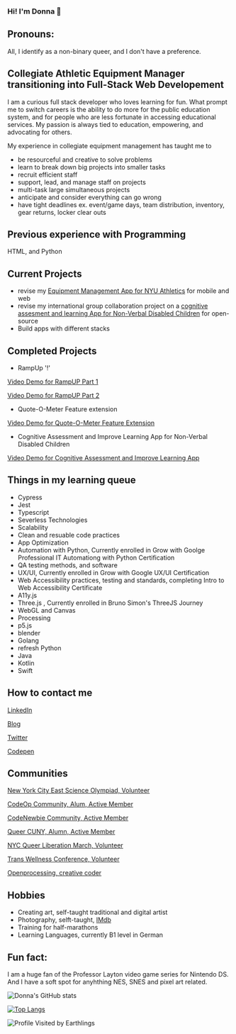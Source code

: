 ### Hi! I'm Donna 👋

## Pronouns: 

All, I identify as a non-binary queer, and I don't have a preference.


## Collegiate Athletic Equipment Manager transitioning into Full-Stack Web Developement
I am a curious full stack developer who loves learning for fun. What prompt me to switch careers is the ability to do more for the public education system, and for people who are less fortunate in accessing educational services. My passion is always tied to education, empowering, and advocating for others. 

My experience in collegiate equipment management has taught me to
  - be resourceful and creative to solve problems
  - learn to break down big projects into smaller tasks
  - recruit efficient staff
  - support, lead, and manage staff on projects
  - multi-task large simultaneous projects
  - anticipate and consider everything can go wrong
  - have tight deadlines ex. event/game days, team distribution, inventory, gear returns, locker clear outs

## Previous experience with Programming
HTML, and Python

## Current Projects

- revise my [Equipment Management App for NYU Athletics](https://github.com/lucidInsomniac/CodeOpMVPRamUp) for mobile and web
- revise my international group collaboration project on a [cognitive assesment and learning App for Non-Verbal Disabled Children](https://github.com/lucidInsomniac/Cognitive-Learning-App) for open-source
- Build apps with different stacks

## Completed Projects
- RampUp '!' 

[Video Demo for RampUP Part 1](https://drive.google.com/file/d/1mvpBhhZYq5RSLSaMR_ACgR2-rKdx0UrJ/view?usp=sharing)

[Video Demo for RampUP Part 2](https://drive.google.com/file/d/1stYrK-k7rToSI9Sqzqr0aVmJ3k-qmTX3/view?usp=sharing)

- Quote-O-Meter Feature extension

[Video Demo for Quote-O-Meter Feature Extension](https://drive.google.com/file/d/1ZzkwW6DLrlEGxe2v-I5rojLkzv4sMo4C/view?usp=sharing)

- Cognitive Assessment and Improve Learning App for Non-Verbal Disabled Children

[Video Demo for Cognitive Assessment and Improve Learning App](https://drive.google.com/file/d/1AYYXG5DJHS855e6AWzCerE2oHA36BRGa/view?usp=sharing)

## Things in my learning queue
- Cypress
- Jest
- Typescript
- Severless Technologies
- Scalability
- Clean and resuable code practices
- App Optimization
- Automation with Python, Currently enrolled in Grow with Goolge Professional IT Automationg with Python Certification
- QA testing methods, and software
- UX/UI, Currently enrolled in Grow with Google UX/UI Certification
- Web Accessibility practices, testing and standards, completing Intro to Web Accessibility Certificate
- A11y.js 
- Three.js , Currently enrolled in Bruno Simon's ThreeJS Journey
- WebGL and Canvas
- Processing
- p5.js
- blender
- Golang
- refresh Python
- Java
- Kotlin
- Swift


## How to contact me

[LinkedIn](https://www.linkedin.com/in/donna-chin-151ba814/)

[Blog](https://dev.to/donnachin)

[Twitter](https://twitter.com/DchinInsomniac)

[Codepen](https://codepen.io/lucidinsomniac/pens/public)

## Communities

[New York City East Science Olympiad, Volunteer](http://www.nyceastscioly.org/home.html)

[CodeOp Community, Alum, Active Member](https://codeop.tech/)

[CodeNewbie Community, Active Member](https://community.codenewbie.org/lucidinsomniac)

[Queer CUNY, Alumn, Active Member](https://queercuny.wixsite.com/website)

[NYC Queer Liberation March, Volunteer](https://reclaimpridenyc.org)

[Trans Wellness Conference, Volunteer](http://www.transphl.org/)

[Openprocessing, creative coder](https://openprocessing.org/)

## Hobbies

- Creating art, self-taught traditional and digital artist
- Photography, selft-taught, [IMdb](https://www.imdb.com/name/nm4819576/?ref_=fn_al_nm_2)
- Training for half-marathons
- Learning Languages, currently B1 level in German


## Fun fact: 

I am a huge fan of the Professor Layton video game series for Nintendo DS. And I have a soft spot for anyhthing NES, SNES and pixel art related.


![Donna's GitHub stats](https://github-readme-stats.vercel.app/api?username=lucidInsomniac&show_icons=true&theme=tokyonight)

[![Top Langs](https://github-readme-stats.vercel.app/api/top-langs/?username=lucidInsomniac)](https://github.com/lucidInsomniac/github-readme-stats)

![Profile Visited by Earthlings](https://komarev.com/ghpvc/?username=lucidInsomniac&color=orange)


<!--
**lucidInsomniac/lucidInsomniac** is a ✨ _special_ ✨ repository because its `README.md` (this file) appears on your GitHub profile.


